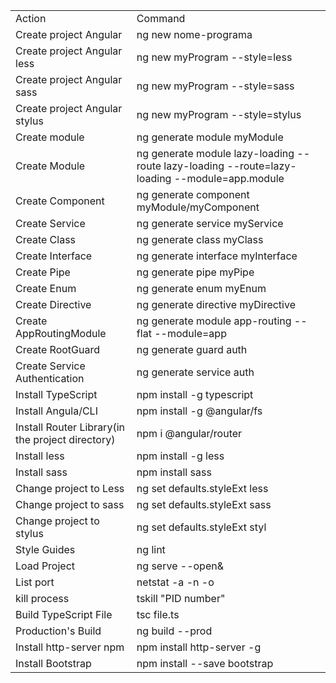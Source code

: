 <!DOCTYPE html>
<html>
<body>
    <div></div>
    <div>
        <table>
            <tr>
                <td>Action</td>
                <td>Command</td>
            </tr>
            <tr>
                <td>Create project Angular</td>
                <td>ng new nome-programa</td>
            </tr>
            <tr>
                <td>Create project Angular less</td>
                <td>ng new myProgram --style=less</td>
            </tr>
            <tr>
                <td>Create project Angular sass</td>
                <td>ng new myProgram --style=sass</td>
            </tr>
            <tr>
                <td>Create project Angular stylus</td>
                <td>ng new myProgram --style=stylus</td>
            </tr>
            <tr>
                <td>Create module</td>
                <td>ng generate module myModule</td>
            </tr>
            <tr>
                <td>Create Module</td>
                <td>ng generate module lazy-loading --route lazy-loading --route=lazy-loading --module=app.module</td>
            </tr>
            <tr>
                <td>Create Component</td>
                <td>ng generate component myModule/myComponent</td>
            </tr>
            <tr>
                <td>Create Service</td>
                <td>ng generate service myService</td>
            </tr>
            <tr>
                <td>Create Class</td>
                <td>ng generate class myClass</td>
            </tr>
            <tr>
                <td>Create Interface</td>
                <td>ng generate interface myInterface</td>
            </tr>
            <tr>
                <td>Create Pipe</td>
                <td>ng generate pipe myPipe</td>
            </tr>
            <tr>
                <td>Create Enum</td>
                <td>ng generate enum myEnum</td>
            </tr>
            <tr>
                <td>Create Directive</td>
                <td>ng generate directive myDirective</td>
            </tr>
            <tr>
                <td>Create AppRoutingModule</td>
                <td>ng generate module app-routing --flat --module=app</td>
            </tr>
            <tr>
                <td>Create RootGuard</td>
                <td>ng generate guard auth</td>
            </tr>
            <tr>
                <td>Create Service Authentication</td>
                <td>ng generate service auth</td>
            </tr>
            <tr>
                <td>Install TypeScript</td>
                <td>npm install -g typescript</td>
            </tr>
            <tr>
                <td>Install Angula/CLI</td>
                <td>npm install -g @angular/fs</td>
            </tr>
            <tr>
                <td>Install Router Library(in the project directory)</td>
                <td>npm i @angular/router</td>
            </tr>
            <tr>
                <td>Install less</td>
                <td>npm install -g less</td>
            </tr>
            <tr>
                <td>Install sass</td>
                <td>npm install sass</td>
            </tr>
            <tr>
                <td>Change project to Less</td>
                <td>ng set defaults.styleExt less</td>
            </tr>
            <tr>
                <td>Change project to sass</td>
                <td>ng set defaults.styleExt sass</td>
            </tr>
            <tr>
                <td>Change project to stylus</td>
                <td>ng set defaults.styleExt styl</td>
            </tr>
            <tr>
                <td>Style Guides</td>
                <td>ng lint</td>
            </tr>
            <tr>
                <td>Load Project</td>
                <td>ng serve --open&</td>
            </tr>
            <tr>
                <td>List port</td>
                <td>netstat -a -n -o</td>
            </tr>
            <tr>
                <td>kill process</td>
                <td>tskill "PID number"</td>
            </tr>
            <tr>
                <td>Build TypeScript File</td>
                <td>tsc file.ts</td>
            </tr>
            <tr>
                <td>Production's Build</td>
                <td>ng build --prod</td>
            </tr>
            <tr>
                <td>Install http-server npm</td>
                <td>npm install http-server -g</td>
            </tr>
            <tr>
                <td>Install Bootstrap</td>
                <td>npm install --save bootstrap</td>
            </tr>
        </table>
    </div>
<body>
</html>
